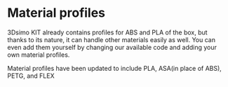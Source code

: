 # Material profiles
3Dsimo KIT already contains profiles for ABS and PLA of the box, but thanks to its nature, it can handle other materials easily as well. You can even add them yourself by changing our available code and adding your own material profiles.

Material profiles have been updated to include PLA, ASA(in place of ABS), PETG, and FLEX
